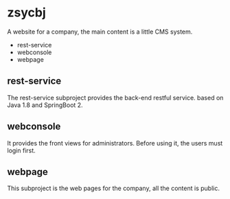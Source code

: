 # zsycbj
A website for a company, the main content is a little CMS system.

* rest-service 
* webconsole
* webpage

## rest-service 
The rest-service subproject provides the back-end restful service. based on Java 1.8 and SpringBoot 2.

## webconsole
It provides the front views for administrators. Before using it, the users must login first.

## webpage
This subproject is the web pages for the company, all the content is public.
